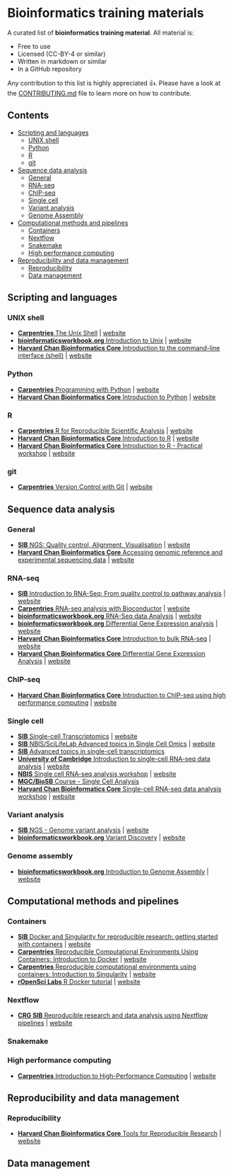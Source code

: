 # Bioinformatics training materials

A curated list of **bioinformatics training material**. All material is:

- Free to use
- Licensed (CC-BY-4 or similar) 
- Written in markdown or similar
- In a GitHub repository
 
Any contribution to this list is highly appreciated :+1:. Please have a look at the [CONTRIBUTING.md](CONTRIBUTING.md) file to learn more on how to contribute.

## Contents

- [Scripting and languages](#scripting-and-languages)
  - [UNIX shell](#unix-shell)
  - [Python](#python)
  - [R](#R)
  - [git](#git)
- [Sequence data analysis](#sequence-data-analysis)
  - [General](#general)  
  - [RNA-seq](#rna-seq)
  - [ChIP-seq](#chip-seq)
  - [Single cell](#single-cell)
  - [Variant analysis](#variant-analysis)
  - [Genome Assembly](#genome-assembly)
- [Computational methods and pipelines](#computational-methods-and-pipelines)
  - [Containers](#containers)
  - [Nextflow](#nextflow)
  - [Snakemake](#snakemake) 
  - [High performance computing](#high-performance-computing)
- [Reproducibility and data management](#reproducibility-and-data-management)
  - [Reproducibility](#reproducibility)
  - [Data management](#data-management)

## Scripting and languages

### UNIX shell

- [**Carpentries** The Unix Shell](https://github.com/swcarpentry/shell-novice) | [website](https://swcarpentry.github.io/shell-novice/)
- [**bioinformaticsworkbook.org** Introduction to Unix](https://github.com/ISUgenomics/bioinformatics-workbook) | [website](https://bioinformaticsworkbook.org/Appendix/Unix/unix-basics-1.html#gsc.tab=0)
- [**Harvard Chan Bioinformatics Core** Introduction to the command-line interface (shell)](https://github.com/hbctraining/Intro-to-shell-flipped) | [website](https://hbctraining.github.io/Intro-to-shell-flipped/schedule/links-to-lessons.html)


### Python

- [**Carpentries** Programming with Python](https://github.com/swcarpentry/python-novice-inflammation) | [website](https://swcarpentry.github.io/python-novice-inflammation/)
- [**Harvard Chan Bioinformatics Core** Introduction to Python](https://github.com/hbctraining/Training-modules) | [website](https://hbctraining.github.io/Training-modules/Python/)

### R

- [**Carpentries** R for Reproducible Scientific Analysis](https://github.com/swcarpentry/r-novice-gapminder) | [website](https://swcarpentry.github.io/r-novice-gapminder/)
- [**Harvard Chan Bioinformatics Core** Introduction to R](https://github.com/hbctraining/Intro-to-R-flipped) | [website](https://hbctraining.github.io/Intro-to-R-flipped/schedules/links-to-lessons.html)
- [**Harvard Chan Bioinformatics Core** Introduction to R - Practical workshop](https://github.com/hbctraining/Training-modules) | [website](https://hbctraining.github.io/Training-modules/IntroR_practical_online_resource/)

### git

- [**Carpentries** Version Control with Git](https://github.com/swcarpentry/git-novice) | [website](https://swcarpentry.github.io/git-novice/)

## Sequence data analysis

### General

- [**SIB** NGS: Quality control, Alignment, Visualisation](https://github.com/sib-swiss/NGS-introduction-training) | [website](https://sib-swiss.github.io/NGS-introduction-training/)
- [**Harvard Chan Bioinformatics Core** Accessing genomic reference and experimental sequencing data](https://github.com/hbctraining/Accessing_public_genomic_data) | [website](https://hbctraining.github.io/Accessing_public_genomic_data/)

### RNA-seq

- [**SIB** Introduction to RNA-Seq: From quality control to pathway analysis](https://github.com/sib-swiss/RNAseq-introduction-training) | [website](https://sib-swiss.github.io/RNAseq-introduction-training/)
- [**Carpentries** RNA-seq analysis with Bioconductor](https://github.com/carpentries-incubator/bioc-rnaseq) | [website](https://carpentries-incubator.github.io/bioc-rnaseq/)
- [**bioinformaticsworkbook.org** RNA-Seq data Analysis](https://github.com/ISUgenomics/bioinformatics-workbook) | [website](https://bioinformaticsworkbook.org/dataAnalysis/RNA-Seq/RNA-SeqIntro/RNAseq-using-a-genome.html#gsc.tab=0)
- [**bioinformaticsworkbook.org** Differential Gene Expression analysis](https://github.com/ISUgenomics/bioinformatics-workbook) | [website](https://bioinformaticsworkbook.org/dataAnalysis/RNA-Seq/RNA-SeqIntro/Differential-Expression-Analysis.html#gsc.tab=0)
- [**Harvard Chan Bioinformatics Core** Introduction to bulk RNA-seq](https://github.com/hbctraining/Intro-to-rnaseq-hpc-salmon-flipped) | [website](https://hbctraining.github.io/Intro-to-rnaseq-hpc-salmon-flipped/schedule/links-to-lessons.html)
- [**Harvard Chan Bioinformatics Core** Differential Gene Expression Analysis](https://github.com/hbctraining/DGE_workshop_salmon_online) | [website](https://hbctraining.github.io/DGE_workshop_salmon_online/schedule/links-to-lessons.html)

### ChIP-seq

- [**Harvard Chan Bioinformatics Core** Introduction to ChIP-seq using high performance computing](https://github.com/hbctraining/Intro-to-ChIPseq) | [website](https://hbctraining.github.io/Intro-to-ChIPseq/)

### Single cell

- [**SIB** Single-cell Transcriptomics](https://github.com/sib-swiss/single-cell-training/) | [website](https://sib-swiss.github.io/single-cell-training/latest/)
- [**SIB** NBIS/SciLifeLab Advanced topics in Single Cell Omics](https://github.com/NBISweden/single-cell_sib_scilifelab_2021) | [website](https://nbisweden.github.io/single-cell_sib_scilifelab_2021/)
- [**SIB** Advanced topics in single-cell transcriptomics](https://github.com/fmicompbio/adv_scrnaseq_2020)
- [**University of Cambridge** Introduction to single-cell RNA-seq data analysis](https://github.com/bioinformatics-core-shared-training/UnivCambridge_ScRnaSeq_Nov2021/) | [website](https://bioinformatics-core-shared-training.github.io/UnivCambridge_ScRnaSeq_Nov2021/)
- [**NBIS** Single cell RNA-seq analysis workshop](https://github.com/nbisweden/workshop-scRNAseq) | [website](https://nbisweden.github.io/workshop-scRNAseq/)
- [**MGC/BioSB** Course - Single Cell Analysis](https://github.com/LeidenCBC/MGC-BioSB-SingleCellAnalysis2021)
- [**Harvard Chan Bioinformatics Core** Single-cell RNA-seq data analysis workshop](https://github.com/hbctraining/scRNA-seq_online) | [website](https://hbctraining.github.io/scRNA-seq_online/schedule/links-to-lessons.html)

### Variant analysis

- [**SIB** NGS - Genome variant analysis](https://github.com/sib-swiss/NGS-variants-training/) | [website](https://sib-swiss.github.io/NGS-variants-training/)
- [**bioinformaticsworkbook.org** Variant Discovery](https://github.com/ISUgenomics/bioinformatics-workbook) | [website](https://bioinformaticsworkbook.org/dataAnalysis/VariantCalling/variant-calling-index.html#gsc.tab=0)

### Genome assembly

- [**bioinformaticsworkbook.org** Introduction to Genome Assembly](https://github.com/ISUgenomics/bioinformatics-workbook) | [website](https://bioinformaticsworkbook.org/dataAnalysis/GenomeAssembly/Intro_GenomeAssembly.html#gsc.tab=0)

## Computational methods and pipelines

### Containers

- [**SIB** Docker and Singularity for reproducible research: getting started with containers](https://github.com/sib-swiss/containers-introduction-training) | [website](https://sib-swiss.github.io/containers-introduction-training/latest/)
- [**Carpentries** Reproducible Computational Environments Using Containers: Introduction to Docker](https://github.com/carpentries-incubator/docker-introduction) | [website](https://carpentries-incubator.github.io/docker-introduction/)
- [**Carpentries** Reproducible computational environments using containers: Introduction to Singularity](https://github.com/carpentries-incubator/singularity-introduction) | [website](https://carpentries-incubator.github.io/singularity-introduction/)
- [**rOpenSci Labs** R Docker tutorial](https://github.com/jsta/r-docker-tutorial) | [website](https://jsta.github.io/r-docker-tutorial/)

### Nextflow

- [**CRG SIB** Reproducible research and data analysis using Nextflow pipelines](https://github.com/biocorecrg/SIB_course_nextflow_Nov_2021) | [website](https://biocorecrg.github.io/SIB_course_nextflow_Nov_2021/docs/)

### Snakemake

### High performance computing

- [**Carpentries** Introduction to High-Performance Computing](https://github.com/carpentries-incubator/hpc-intro) | [website](https://carpentries-incubator.github.io/hpc-intro/)

## Reproducibility and data management

### Reproducibility

- [**Harvard Chan Bioinformatics Core** Tools for Reproducible Research](https://github.com/hbctraining/reproducibility-tools) | [website](https://hbctraining.github.io/reproducibility-tools/)

## Data management

